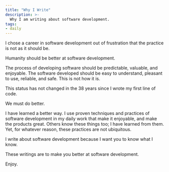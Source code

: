 ```yaml
---
title: "Why I Write"
description: >-
  Why I am writing about software development.
tags:
- daily
---
```


I chose a career in software development out of frustration that the practice
is not as it should be.

Humanity should be better at software development.

The process of developing software should be predictable, valuable, and
enjoyable. The software developed should be easy to understand, pleasant to
use, reliable, and safe. This is not how it is.

This status has not changed in the 38 years since I wrote my first line of
code.

We must do better.

I have learned a better way. I use proven techniques and practices of software
development in my daily work that make it enjoyable, and make the products
great. Others know these things too; I have learned from them. Yet, for
whatever reason, these practices are not ubiquitous.

I write about software development because I want you to know what I know.

These writings are to make you better at software development.

Enjoy.
